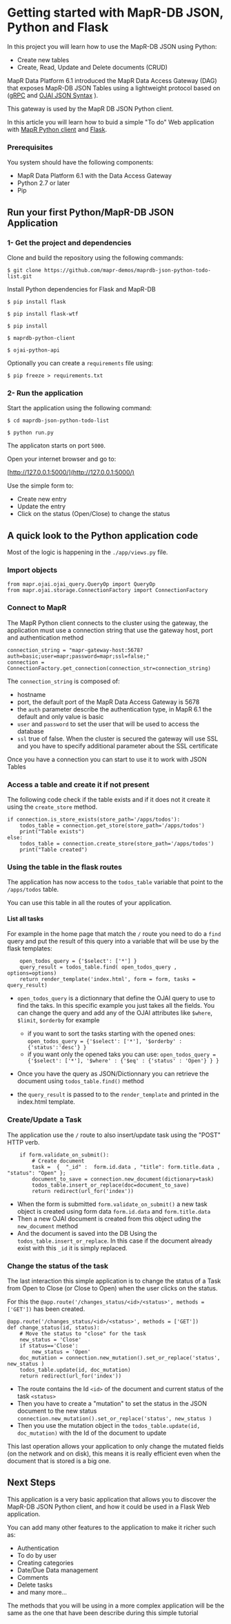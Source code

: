 # Getting started with MapR-DB JSON, Python and Flask

In this project you will learn how to use the MapR-DB JSON using Python:

* Create new tables
* Create, Read, Update and Delete documents (CRUD)

MapR Data Platform 6.1 introduced the MapR Data Access Gateway (DAG) that exposes MapR-DB JSON Tables using a lightweight protocol based on ([gRPC](https://grpc.io/) and [OJAI JSON Syntax](http://www.ojai.io/) ).

This gateway is used by the MapR DB JSON Python client.

In this article you will learn how to buid a simple "To do" Web application with [MapR Python client](https://github.com/mapr/maprdb-python-client) and [Flask](http://flask.pocoo.org/).


### Prerequisites

You system should have the following components:

* MapR Data Platform 6.1 with the Data Access Gateway
* Python 2.7 or later
* Pip


## Run your first Python/MapR-DB JSON Application

### 1- Get the project and dependencies

Clone and build the repository using the following commands:

```
$ git clone https://github.com/mapr-demos/maprdb-json-python-todo-list.git
```

Install Python dependencies for Flask and MapR-DB
```
$ pip install flask

$ pip install flask-wtf

$ pip install 

$ maprdb-python-client

$ ojai-python-api

```

Optionally you can create a `requirements` file using:
```
$ pip freeze > requirements.txt
```

### 2- Run the application

Start the application using the following command:

```
$ cd maprdb-json-python-todo-list

$ python run.py

```

The applicaton starts on port `5000`.

Open your internet browser and go to:

[http://127.0.0.1:5000/](http://127.0.0.1:5000/)


Use the simple form to:

* Create new entry
* Update the entry
* Click on the status (Open/Close) to change the status



## A quick look to the Python application code

Most of the logic is happening in the `./app/views.py` file.

### Import objects

```
from mapr.ojai.ojai_query.QueryOp import QueryOp
from mapr.ojai.storage.ConnectionFactory import ConnectionFactory
```

### Connect to MapR

The MapR Python client connects to the cluster using the gateway, the application must use a connection string that use the gateway host, port and authentication method

```
connection_string = "mapr-gateway-host:5678?auth=basic;user=mapr;password=mapr;ssl=false;" 
connection = ConnectionFactory.get_connection(connection_str=connection_string)
```

The `connection_string` is composed of:
* hostname
* port, the default port of the MapR Data Access Gateway is 5678
* the `auth` parameter describe the authentication type, in MapR 6.1 the default and only value is basic
* `user` and `password` to set the user that will be used to access the database
* `ssl` true of false. When the cluster is secured the gateway will use SSL and you have to specify additional parameter about the SSL certificate

Once you have a connection you can start to use it to work with JSON Tables

### Access a table and create it if not present

The following code check if the table exists and if it does not it create it using the `create_store` method.

```
if connection.is_store_exists(store_path='/apps/todos'):
    todos_table = connection.get_store(store_path='/apps/todos')
    print("Table exists")
else:
    todos_table = connection.create_store(store_path='/apps/todos')
    print("Table created")
```

### Using the table in the flask routes

The application has now access to the `todos_table` variable that point to the `/apps/todos` table.

You can use this table in all the routes of your application.

#### List all tasks

For example in the home page that match the `/` route you need to do a `find` query and put the result of this query into a variable that will be use by the flask templates:

```
    open_todos_query = {'$select': ['*'] }
    query_result = todos_table.find( open_todos_query , options=options)
    return render_template('index.html', form = form, tasks = query_result)

```

* `open_todos_query` is a dictionnary that define the OJAI query to use to find the taks. In this specific example you just takes all the fields. You can change the query and add any of the OJAI attributes like `$where`, `$limit`, `$orderby` for example 
    * if you want to sort the tasks starting with the opened ones:  `open_todos_query = {'$select': ['*'], '$orderby' : {'status':'desc'} } ` 
    * if you want only the opened taks you can use: `open_todos_query = {'$select': ['*'], '$where' : {'$eq' : {'status' : 'Open'} } } ` 

* Once you have the query as JSON/Dictionnary you can retrieve the document using `todos_table.find()` method
* the `query_result` is passed to to the `render_template` and printed in the index.html template.


### Create/Update a Task

The application use the `/` route to also insert/update task using the "POST" HTTP verb.

```
    if form.validate_on_submit(): 
        # Create document
        task =  {  "_id" :  form.id.data , "title": form.title.data , "status": "Open" };
        document_to_save = connection.new_document(dictionary=task)
        todos_table.insert_or_replace(doc=document_to_save)
        return redirect(url_for('index'))
```

* When the form is submitted `form.validate_on_submit()` a new task object is created using form data `form.id.data` and `form.title.data`
* Then a new OJAI document is created from this object uding the `new_document` method
* And the document is saved into the DB Using the `todos_table.insert_or_replace`. In this case if the document already exist with this `_id` it is simply replaced.

### Change the status of the task

The last interaction this simple application is to change the status of a Task from Open to Close (or Close to Open) when the user clicks on the status.

For this the `@app.route('/changes_status/<id>/<status>', methods = ['GET'])` has been created.

```
@app.route('/changes_status/<id>/<status>', methods = ['GET'])
def change_status(id, status):
    # Move the status to "close" for the task
    new_status = 'Close'
    if status=='Close':
        new_status = 'Open'
    doc_mutation = connection.new_mutation().set_or_replace('status', new_status )
    todos_table.update(id, doc_mutation)
    return redirect(url_for('index'))
```

* The route contains the Id `<id>` of the document and current status of the task `<status>`
* Then you have to create a "mutation" to set the status in the JSON document to the new status `connection.new_mutation().set_or_replace('status', new_status )`
* Then you use the mutation object in the `todos_table.update(id, doc_mutation)` with the Id of the document to update

This last operation allows your application to only change the mutated fields (on the network and on disk), this means it is really efficient even when the document that is stored is a big one.


## Next Steps

This application is a very basic application that allows you to discover the MapR-DB JSON Python client, and how it could be used in a Flask Web application.

You can add many other features to the application to make it richer such as:

* Authentication
* To do by user
* Creating categories
* Date/Due Data management
* Comments
* Delete tasks
* and many more...

The methods that you will be using in a more complex application will be the same as the one that have been describe during this simple tutorial